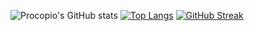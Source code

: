 
![Procopio's GitHub stats](https://github-readme-stats.vercel.app/api?username=GuilhermeProcopio&show_icons=true&theme=synthwave)
[![Top Langs](https://github-readme-stats.vercel.app/api/top-langs/?username=GuilhermeProcopio&langs_count=8&theme=dark)](https://github.com/GuilhermeProcopio/github-readme-stats)
[![GitHub Streak](https://github-readme-streak-stats.herokuapp.com/?user=DenverCoder1&theme=dark)](https://git.io/streak-stats)
